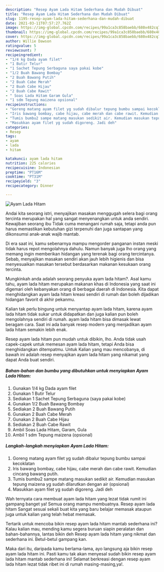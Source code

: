 ```yaml
---
description: "Resep Ayam Lada Hitam Sederhana dan Mudah Dibuat"
title: "Resep Ayam Lada Hitam Sederhana dan Mudah Dibuat"
slug: 1195-resep-ayam-lada-hitam-sederhana-dan-mudah-dibuat
date: 2021-03-11T07:57:27.762Z
image: https://img-global.cpcdn.com/recipes/99a1ca3c858baebb/680x482cq70/ayam-lada-hitam-foto-resep-utama.jpg
thumbnail: https://img-global.cpcdn.com/recipes/99a1ca3c858baebb/680x482cq70/ayam-lada-hitam-foto-resep-utama.jpg
cover: https://img-global.cpcdn.com/recipes/99a1ca3c858baebb/680x482cq70/ayam-lada-hitam-foto-resep-utama.jpg
author: Willie Dawson
ratingvalue: 5
reviewcount: 7
recipeingredient:
- "1/4 kg Dada ayam filet"
- "1 Butir Telur"
- "1 Sachet Tepung Serbaguna saya pakai kobe"
- "1/2 Buah Bawang Bombay"
- "2 Buah Bawang Putih"
- "2 Buah Cabe Merah"
- "2 Buah Cabe Hijau"
- "2 Buah Cabe Rawit"
- " Soas Lada Hitam Garam Gula"
- "1 sdm Tepung maizena opsional"
recipeinstructions:
- "Goreng matang ayam filet yg sudah dibalur tepung bumbu sampai kecoklatan"
- "Iris bawang bombay, cabe hijau, cabe merah dan cabe rawit. Kemudian cincang bawang putih."
- "Tumis bumbu2 sampe matang masukan sedikit air. Kemudian masukan tepung maizena yg sudah dilarutkan dengan air (opsional)"
- "Masukkan ayam filet yg sudah digoreng. Jadi deh"
categories:
- Resep
tags:
- ayam
- lada
- hitam

katakunci: ayam lada hitam 
nutrition: 225 calories
recipecuisine: Indonesian
preptime: "PT16M"
cooktime: "PT31M"
recipeyield: "3"
recipecategory: Dinner

---
```



![Ayam Lada Hitam](https://img-global.cpcdn.com/recipes/99a1ca3c858baebb/680x482cq70/ayam-lada-hitam-foto-resep-utama.jpg)

Andai kita seorang istri, menyajikan masakan menggugah selera bagi orang tercinta merupakan hal yang sangat menyenangkan untuk anda sendiri. Kewajiban seorang ibu Tidak cuma menangani rumah saja, tetapi anda pun harus memastikan kebutuhan gizi terpenuhi dan juga santapan yang dikonsumsi anak-anak wajib mantab.

Di era  saat ini, kamu sebenarnya mampu mengorder panganan instan meski tidak harus repot mengolahnya dahulu. Namun banyak juga lho orang yang memang ingin memberikan hidangan yang terenak bagi orang tercintanya. Sebab, menyajikan masakan sendiri akan jauh lebih higienis dan bisa menyesuaikan masakan tersebut berdasarkan makanan kesukaan orang tercinta. 



Mungkinkah anda adalah seorang penyuka ayam lada hitam?. Asal kamu tahu, ayam lada hitam merupakan makanan khas di Indonesia yang saat ini digemari oleh kebanyakan orang di berbagai daerah di Indonesia. Kita dapat menghidangkan ayam lada hitam kreasi sendiri di rumah dan boleh dijadikan hidangan favorit di akhir pekanmu.

Kalian tak perlu bingung untuk menyantap ayam lada hitam, karena ayam lada hitam tidak sukar untuk didapatkan dan juga kalian pun boleh mengolahnya sendiri di rumah. ayam lada hitam bisa dimasak lewat beragam cara. Saat ini ada banyak resep modern yang menjadikan ayam lada hitam semakin lebih enak.

Resep ayam lada hitam pun mudah untuk dibikin, lho. Anda tidak usah capek-capek untuk memesan ayam lada hitam, tetapi Anda bisa menghidangkan ditempatmu. Untuk Kalian yang mau mencobanya, di bawah ini adalah resep menyajikan ayam lada hitam yang nikamat yang dapat Anda buat sendiri.

<!--inarticleads1-->

##### Bahan-bahan dan bumbu yang dibutuhkan untuk menyiapkan Ayam Lada Hitam:

1. Gunakan 1/4 kg Dada ayam filet
1. Gunakan 1 Butir Telur
1. Sediakan 1 Sachet Tepung Serbaguna (saya pakai kobe)
1. Gunakan 1/2 Buah Bawang Bombay
1. Sediakan 2 Buah Bawang Putih
1. Gunakan 2 Buah Cabe Merah
1. Gunakan 2 Buah Cabe Hijau
1. Sediakan 2 Buah Cabe Rawit
1. Ambil  Soas Lada Hitam, Garam, Gula
1. Ambil 1 sdm Tepung maizena (opsional)




<!--inarticleads2-->

##### Langkah-langkah menyiapkan Ayam Lada Hitam:

1. Goreng matang ayam filet yg sudah dibalur tepung bumbu sampai kecoklatan
1. Iris bawang bombay, cabe hijau, cabe merah dan cabe rawit. Kemudian cincang bawang putih.
1. Tumis bumbu2 sampe matang masukan sedikit air. Kemudian masukan tepung maizena yg sudah dilarutkan dengan air (opsional)
1. Masukkan ayam filet yg sudah digoreng. Jadi deh




Wah ternyata cara membuat ayam lada hitam yang lezat tidak rumit ini gampang banget ya! Semua orang mampu membuatnya. Resep ayam lada hitam Sangat sesuai sekali buat kita yang baru belajar memasak ataupun juga untuk kalian yang telah hebat memasak.

Tertarik untuk mencoba bikin resep ayam lada hitam mantab sederhana ini? Kalau kalian mau, mending kamu segera buruan siapin peralatan dan bahan-bahannya, lantas bikin deh Resep ayam lada hitam yang nikmat dan sederhana ini. Betul-betul gampang kan. 

Maka dari itu, daripada kamu berlama-lama, ayo langsung aja bikin resep ayam lada hitam ini. Pasti kamu tak akan menyesal sudah bikin resep ayam lada hitam mantab sederhana ini! Selamat berkreasi dengan resep ayam lada hitam lezat tidak ribet ini di rumah masing-masing,ya!.

